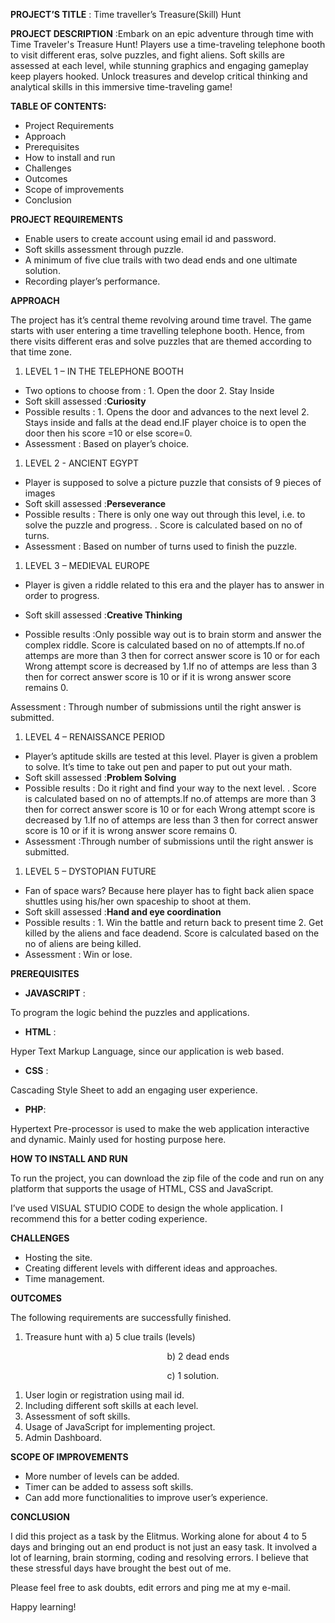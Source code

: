 **PROJECT’S TITLE** : Time traveller’s Treasure(Skill) Hunt

**PROJECT DESCRIPTION** :Embark on an epic adventure through time with Time Traveler's Treasure Hunt! Players use a time-traveling telephone booth to visit different eras, solve puzzles, and fight aliens. Soft skills are assessed at each level, while stunning graphics and engaging gameplay keep players hooked. Unlock treasures and develop critical thinking and analytical skills in this immersive time-traveling game!

**TABLE OF CONTENTS:**

- Project Requirements
- Approach
- Prerequisites
- How to install and run
- Challenges
- Outcomes
- Scope of improvements
- Conclusion

**PROJECT REQUIREMENTS**

- Enable users to create account using email id and password.
- Soft skills assessment through puzzle.
- A minimum of five clue trails with two dead ends and one ultimate solution.
- Recording player’s performance.

**APPROACH**

The project has it’s central theme revolving around time travel. The game starts with user entering a time travelling telephone booth. Hence, from there visits different eras and solve puzzles that are themed according to that time zone.

1. LEVEL 1 – IN THE TELEPHONE BOOTH
- Two options to choose from : 1. Open the door 2. Stay Inside
- Soft skill assessed :**Curiosity**
- Possible results : 1. Opens the door and advances to the next level 2. Stays inside and falls at the dead end.IF player choice is to open the door then his score =10 or else score=0.
- Assessment : Based on player’s choice.
1. LEVEL 2 -  ANCIENT EGYPT
- Player is supposed to solve a picture puzzle that consists of 9 pieces of images
- Soft skill assessed :**Perseverance**
- Possible results : There is only one way out through this level, i.e. to solve the puzzle and progress. . Score is calculated based on no of turns. 
- Assessment : Based on number of turns used to finish the puzzle.
1. LEVEL 3 – MEDIEVAL EUROPE
- Player is given a riddle related to this era and the player has to answer in order to progress.
- Soft skill assessed :**Creative Thinking**

- Possible results :Only possible way out is to brain storm and answer the complex riddle. Score is calculated based on no of attempts.If no.of attemps are more than 3 then for correct answer score is 10 or for each Wrong attempt score is decreased by 1.If no of attemps are less than 3 then for correct answer score is 10 or if it is wrong answer score remains 0.

Assessment : Through number of submissions until the right answer is submitted.

1. LEVEL 4 – RENAISSANCE PERIOD
- Player’s aptitude skills are tested at this level. Player is given a problem to solve. It’s time to take out pen and paper to put out your math.
- Soft skill assessed :**Problem Solving**
- Possible results : Do it right and find your way to the next level. . Score is calculated based on no of attempts.If no.of attemps are more than 3 then for correct answer score is 10 or for each Wrong attempt score is decreased by 1.If no of attemps are less than 3 then for correct answer score is 10 or if it is wrong answer score remains 0.
- Assessment :Through number of submissions until the right answer is submitted.
1. LEVEL 5 – DYSTOPIAN FUTURE
- Fan of space wars? Because here player has to fight back alien space shuttles using his/her own spaceship to shoot at them.
- Soft skill assessed :**Hand and eye coordination**
- Possible results : 1. Win the battle and return back to present time 2. Get killed by the aliens and face deadend. Score is calculated based on the no of aliens are being killed.
- Assessment : Win or lose.

**PREREQUISITES**

- **JAVASCRIPT** :

To program the logic behind the puzzles and applications.

- **HTML** :

Hyper Text Markup Language, since our application is web based.

- **CSS** :

Cascading Style Sheet to add an engaging user experience.

- **PHP**:

Hypertext Pre-processor is used to make the web application interactive and dynamic. Mainly used for hosting purpose here.

**HOW TO INSTALL AND RUN**

To run the project, you can download the zip file of the code and run on any platform that supports the usage of HTML, CSS and JavaScript.

I’ve used VISUAL STUDIO CODE to design the whole application. I recommend this for a better coding experience.

**CHALLENGES**

- Hosting the site.
- Creating different levels with different ideas and approaches.
- Time management.

**OUTCOMES**

The following requirements are successfully finished.

1) Treasure hunt with a) 5 clue trails (levels)

`                                   `b) 2 dead ends

`                                   `c) 1 solution.

1) User login or registration using mail id.
1) Including different soft skills at each level.
1) Assessment of soft skills.
1) Usage of JavaScript for implementing project.
1) Admin Dashboard.

**SCOPE OF IMPROVEMENTS**

- More number of levels can be added.
- Timer can be added to assess soft skills.
- Can add more functionalities to improve user’s experience.

**CONCLUSION**

I did this project as a task by the Elitmus. Working alone for about 4 to 5 days and bringing out an end product is not just an easy task. It involved a lot of learning, brain storming, coding and resolving errors. I believe that these stressful days have brought the best out of me.

Please feel free to ask doubts, edit errors and ping me at my e-mail.

Happy learning!
